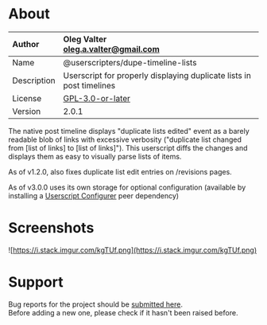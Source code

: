 
# About

| Author       | Oleg Valter<br>[oleg.a.valter@gmail.com](mailto:oleg.a.valter@gmail.com) |
| :----------- | :----------------------- |
| Name | @userscripters/dupe-timeline-lists |
| Description | Userscript for properly displaying duplicate lists in post timelines |
| License | [GPL-3.0-or-later](https://spdx.org/licenses/GPL-3.0-or-later) |
| Version | 2.0.1 |

The native post timeline displays "duplicate lists edited" event as a barely readable blob of links with excessive verbosity ("duplicate list changed from [list of links] to [list of links]"). This userscript diffs the changes and displays them as easy to visually parse lists of items.

As of v1.2.0, also fixes duplicate list edit entries on /revisions pages.

As of v3.0.0 uses its own storage for optional configuration (available by installing a [Userscript Configurer][1] peer dependency)

  [1]: https://github.com/userscripters/userscripts-configurer/raw/master/dist/modern/index.user.js
# Screenshots
![https://i.stack.imgur.com/kgTUf.png](https://i.stack.imgur.com/kgTUf.png)

# Support

Bug reports for the project should be [submitted here](https://github.com/userscripters/dupe-timeline-lists/issues).
<br>Before adding a new one, please check if it hasn't been raised before.
  